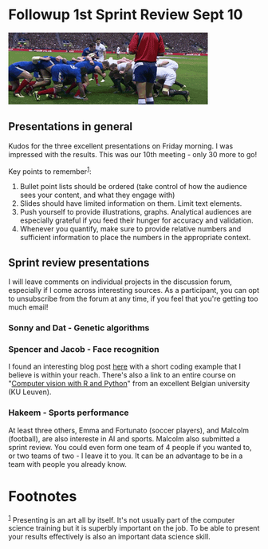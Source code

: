
# Followup 1st Sprint Review Sept 10

![img](./img/rugby.gif)


## Presentations in general

Kudos for the three excellent presentations on Friday morning. I
was impressed with the results. This was our 10th meeting - only 30
more to go!

Key points to remember<sup><a id="fnr.1" class="footref" href="#fn.1">1</a></sup>:

1.  Bullet point lists should be ordered (take control of how the
    audience sees your content, and what they engage with)
2.  Slides should have limited information on them. Limit text
    elements.
3.  Push yourself to provide illustrations, graphs. Analytical
    audiences are especially grateful if you feed their hunger for
    accuracy and validation.
4.  Whenever you quantify, make sure to provide relative numbers and
    sufficient information to place the numbers in the appropriate
    context.


## Sprint review presentations

I will leave comments on individual projects in the discussion
forum, especially if I come across interesting sources. As a
participant, you can opt to unsubscribe from the forum at any
time, if you feel that you're getting too much email!


### Sonny and Dat - Genetic algorithms


### Spencer and Jacob - Face recognition

I found an interesting blog post [here](http://www.bnosac.be/index.php/blog/89-human-face-detection-with-r) with a short coding example
that I believe is within your reach. There's also a link to an
entire course on "[Computer vision with R and Python](https://lstat.kuleuven.be/training/coursedescriptions/ComputervisionwithRandPython)" from an
excellent Belgian university (KU Leuven).


### Hakeem - Sports performance

At least three others, Emma and Fortunato (soccer players), and
Malcolm (football), are also intereste in AI and sports. Malcolm
also submitted a sprint review. You could even form one team of 4
people if you wanted to, or two teams of two - I leave it to
you. It can be an advantage to be in a team with people you
already know.


# Footnotes

<sup><a id="fn.1" href="#fnr.1">1</a></sup> Presenting is an art all by itself. It's not usually part of
the computer science training but it is superbly important on the
job. To be able to present your results effectively is also an
important data science skill.
